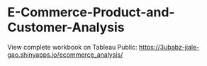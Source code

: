 # E-Commerce-Product-and-Customer-Analysis
View complete workbook on Tableau Public: https://3ubabz-jiale-gao.shinyapps.io/ecommerce_analysis/
